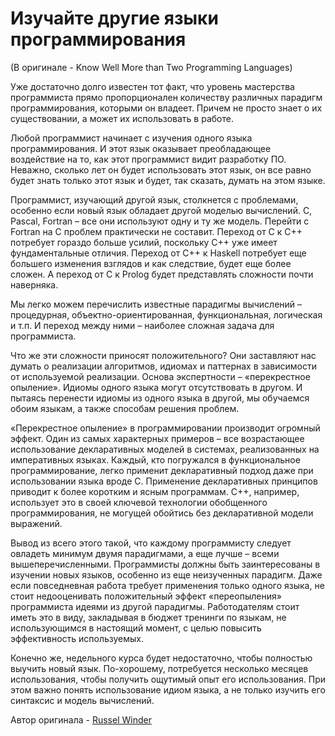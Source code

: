 # Изучайте другие языки программирования
(В оригинале - Know Well More than Two Programming Languages)

Уже достаточно долго известен тот факт, что уровень мастерства программиста прямо пропорционален количеству различных парадигм программирования, которыми он владеет. Причем не просто знает о их существовании, а может их использовать в работе.

Любой программист начинает с изучения одного языка программирования. И этот язык оказывает преобладающее воздействие на то, как этот программист видит разработку ПО. Неважно, сколько лет он будет использовать этот язык, он все равно будет знать только этот язык и будет, так сказать, думать на этом языке.

Программист, изучающий другой язык, столкнется с проблемами, особенно если новый язык обладает другой моделью вычислений. C, Pascal, Fortran – все они используют одну и ту же модель. Перейти с Fortran на С проблем практически не составит. Переход от С к С++ потребует гораздо больше усилий, поскольку С++ уже имеет фундаментальные отличия. Переход от С++ к Haskell потребует еще большего изменения взглядов и как следствие, будет еще более сложен. А переход от С к Prolog будет представлять сложности почти наверняка.

Мы легко можем перечислить известные парадигмы вычислений – процедурная, объектно-ориентированная, функциональная, логическая и т.п. И переход между ними – наиболее сложная задача для программиста.

Что же эти сложности приносят положительного? Они заставляют нас думать о реализации алгоритмов, идиомах и паттернах в зависимости от используемой реализации. Основа экспертности – «перекрестное опыление». Идиомы одного языка могут отсутствовать в другом. И пытаясь перенести идиомы из одного языка в другой, мы обучаемся обоим языкам, а также способам решения проблем.

«Перекрестное опыление» в программировании производит огромный эффект. Один из самых характерных примеров – все возрастающее использование декларативных моделей в системах, реализованных на императивных языках. Каждый, кто погружался в функциональное программирование, легко применит декларативный подход даже при использовании языка вроде С. Применение декларативных принципов приводит к более коротким и ясным программам. С++, например, использует это в своей ключевой технологии обобщенного программирования, не могущей обойтись без декларативной модели выражений.

Вывод из всего этого такой, что каждому программисту следует овладеть минимум двумя парадигмами, а еще лучше – всеми вышеперечисленными. Программисты должны быть заинтересованы в изучении новых языков, особенно из еще неизученных парадигм. Даже если повседневная работа требует применения только одного языка, не стоит недооценивать положительный эффект «переопыления» программиста идеями из другой парадигмы. Работодателям стоит иметь это в виду, закладывая в бюджет тренинги по языкам, не использующимся в настоящий момент, с целью повысить эффективность используемых.

Конечно же, недельного курса будет недостаточно, чтобы полностью выучить новый язык. По-хорошему, потребуется несколько месяцев использования, чтобы получить ощутимый опыт его использования. При этом важно понять использование идиом языка, а не только изучить его синтаксис и модель вычислений.

Автор оригинала - [Russel Winder](http://programmer.97things.oreilly.com/wiki/index.php/Russel_Winder)

